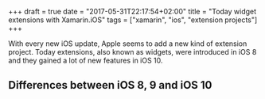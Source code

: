 +++
draft = true
date = "2017-05-31T22:17:54+02:00"
title = "Today widget extensions with Xamarin.iOS"
tags = ["xamarin", "ios", "extension projects"]
+++

With every new iOS update, Apple seems to add a new kind of extension project. Today extensions, also known as widgets, were introduced in iOS 8 and they gained a lot of new features in iOS 10.

## Differences between iOS 8, 9 and iOS 10

